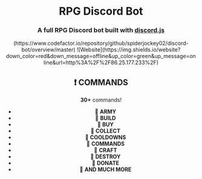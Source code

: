 <h1 align="center">
  <br>
  RPG Discord Bot
  <br>
</h1>

<h3 align=center>A full RPG Discord bot built with <a href=https://github.com/discordjs/discord.js>discord.js</a></h3>

<div align=center>
(https://www.codefactor.io/repository/github/spiderjockey02/discord-bot/overview/master)
![Website](https://img.shields.io/website?down_color=red&down_message=offline&up_color=green&up_message=online&url=http%3A%2F%2F86.25.177.233%2F)

  
  ## ❗ COMMANDS

**30+** commands!

*   🥷  **ARMY**
*   🥷  **BUILD**
*   🥷  **BUY**
*   🥷  **COLLECT**
*   🥷  **COOLDOWNS**
*   🥷  **COMMANDS**
*   🥷  **CRAFT**
*   🥷  **DESTROY**
*   🥷  **DONATE**
*   🥷  **AND MUCH MORE**
